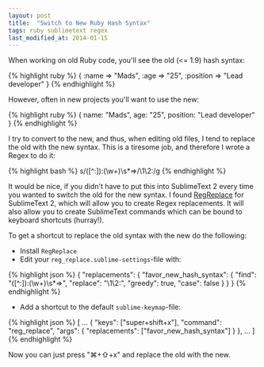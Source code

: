 ```yaml
---
layout: post
title:  "Switch to New Ruby Hash Syntax"
tags: ruby sublimetext regex
last_modified_at: 2014-01-15
---
```


When working on old Ruby code, you'll see the old (<= 1.9) hash syntax:

{% highlight ruby %}
{
  :name     => "Mads",
  :age      => "25",
  :position => "Lead developer"
}
{% endhighlight %}

However, often in new projects you'll want to use the new:

{% highlight ruby %}
{
  name:     "Mads",
  age:      "25",
  position: "Lead developer"
}
{% endhighlight %}

I try to convert to the new, and thus, when editing old files, I tend to replace the old with the new syntax.
This is a tiresome job, and therefore I wrote a Regex to do it:

{% highlight bash %}
s/([^:]):(\w+)\s*=>/\1\2:/g
{% endhighlight %}

It would be nice, if you didn't have to put this into SublimeText 2 every time you wanted to switch the old for the new syntax.
I found [RegReplace](https://github.com/facelessuser/RegReplace) for SublimeText 2, which will allow you to create Regex replacements.
It will also allow you to create SublimeText commands which can be bound to keyboard shortcuts (hurray!).

To get a shortcut to replace the old syntax with the new do the following:

  * Install `RegReplace`
  * Edit your `reg_replace.sublime-settings`-file with:

{% highlight json %}
{
  "replacements": {
    "favor_new_hash_syntax": {
      "find": "([^:]):(\\w+)\\s*=>",
      "replace": "\\1\\2:",
      "greedy": true,
      "case": false
    }
  }
}
{% endhighlight %}

  * Add a shortcut to the default `sublime-keymap`-file:

{% highlight json %}
[
  ...
  { "keys": ["super+shift+x"], "command": "reg_replace", "args": { "replacements": ["favor_new_hash_syntax"] } },
  ...
]
{% endhighlight %}

Now you can just press "⌘+⇧+x" and replace the old with the new.
